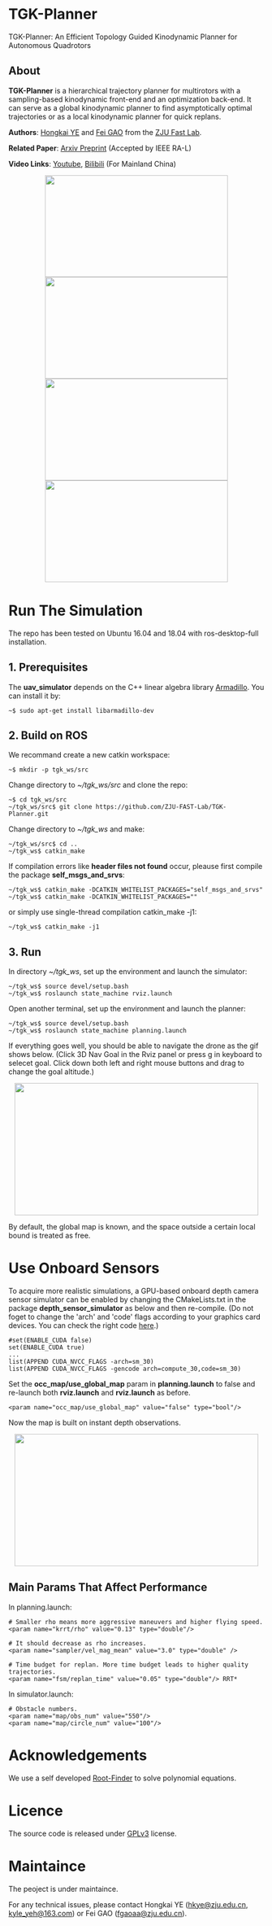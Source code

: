 # TGK-Planner
TGK-Planner: An Efficient Topology Guided Kinodynamic Planner for Autonomous Quadrotors

##  About
__TGK-Planner__ is a hierarchical trajectory planner for multirotors with a sampling-based kinodynamic front-end and an optimization back-end.
It can serve as a global kinodynamic planner to find asymptotically optimal trajectories or as a local kinodynamic planner for quick replans.

__Authors__: [Hongkai YE](https://kyleyehh.github.io/) and [Fei GAO](https://ustfei.com/) from the [ZJU Fast Lab](http://www.kivact.com/).

__Related Paper__:
[Arxiv Preprint](https://arxiv.org/abs/2008.03468) (Accepted by IEEE RA-L)

__Video Links__: [Youtube](https://youtu.be/nNS0p8h5zAk), [Bilibili](https://www.bilibili.com/video/BV1gA411e7DH) (For Mainland China)

<p align="center">
  <img src="misc/indoor_single.gif" width = "360" height = "200"/>
  <img src="misc/follow.gif" width = "360" height = "200"/>
  <img src="misc/rviz_set.gif" width = "360" height = "200"/>
  <img src="misc/3d_motion_compare.png" width = "360" height = "200"/>
</p>

# Run The Simulation
The repo has been tested on Ubuntu 16.04 and 18.04 with ros-desktop-full installation.

## 1. Prerequisites
The __uav_simulator__ depends on the C++ linear algebra library [Armadillo](http://arma.sourceforge.net/). You can install it by:
```
~$ sudo apt-get install libarmadillo-dev
``` 
## 2. Build on ROS
We recommand create a new catkin workspace:
```
~$ mkdir -p tgk_ws/src
```
Change directory to _~/tgk_ws/src_ and clone the repo:
```
~$ cd tgk_ws/src
~/tgk_ws/src$ git clone https://github.com/ZJU-FAST-Lab/TGK-Planner.git
```
Change directory to _~/tgk_ws_ and make:
```
~/tgk_ws/src$ cd ..
~/tgk_ws$ catkin_make
```
If compilation errors like __header files not found__ occur, pleause first compile the package __self_msgs_and_srvs__:
```
~/tgk_ws$ catkin_make -DCATKIN_WHITELIST_PACKAGES="self_msgs_and_srvs"
~/tgk_ws$ catkin_make -DCATKIN_WHITELIST_PACKAGES=""
```
or simply use single-thread compilation catkin_make -j1:
```
~/tgk_ws$ catkin_make -j1
```

## 3. Run 
In directory _~/tgk_ws_, set up the environment and launch the simulator:
```
~/tgk_ws$ source devel/setup.bash
~/tgk_ws$ roslaunch state_machine rviz.launch
```

Open another terminal, set up the environment and launch the planner:
```
~/tgk_ws$ source devel/setup.bash
~/tgk_ws$ roslaunch state_machine planning.launch
```
If everything goes well, you should be able to navigate the drone as the gif shows below. (Click 3D Nav Goal in the Rviz panel or press g in keyboard to selecet goal. Click down both left and right mouse buttons and drag to change the goal altitude.)

<p align="center">
  <img src="misc/sim_global.gif" width = "480" height = "260"/>
</p>

By default, the global map is known, and the space outside a certain local bound is treated as free.


# Use Onboard Sensors

To acquire more realistic simulations, a GPU-based onboard depth camera sensor simulator can be enabled by changing the CMakeLists.txt in the package __depth_sensor_simulator__ as below and then re-compile. (Do not foget to change the 'arch' and 'code' flags according to your graphics card devices. You can check the right code [here](https://github.com/tpruvot/ccminer/wiki/Compatibility).)
```
#set(ENABLE_CUDA false)
set(ENABLE_CUDA true)
...
list(APPEND CUDA_NVCC_FLAGS -arch=sm_30)
list(APPEND CUDA_NVCC_FLAGS -gencode arch=compute_30,code=sm_30)
```
Set the __occ_map/use_global_map__ param in __planning.launch__ to false and re-launch both __rviz.launch__ and __rviz.launch__ as before.
```
<param name="occ_map/use_global_map" value="false" type="bool"/>
```
Now the map is built on instant depth observations.
<p align="center">
  <img src="misc/sim_local.gif" width = "480" height = "260"/>
</p>

## Main Params That Affect Performance
In planning.launch:
```
# Smaller rho means more aggressive maneuvers and higher flying speed.
<param name="krrt/rho" value="0.13" type="double"/> 

# It should decrease as rho increases.
<param name="sampler/vel_mag_mean" value="3.0" type="double" />

# Time budget for replan. More time budget leads to higher quality trajectories.
<param name="fsm/replan_time" value="0.05" type="double"/> RRT*
```
In simulator.launch:
```
# Obstacle numbers.
<param name="map/obs_num" value="550"/>    
<param name="map/circle_num" value="100"/>   
```
# Acknowledgements
We use a self developed [Root-Finder](https://github.com/ZJU-FAST-Lab/Root-Finder) to solve polynomial equations.

# Licence
The source code is released under [GPLv3](http://www.gnu.org/licenses/) license.

# Maintaince
The peoject is under maintaince.

For any technical issues, please contact Hongkai YE (hkye@zju.edu.cn, kyle_yeh@163.com) or Fei GAO (fgaoaa@zju.edu.cn).